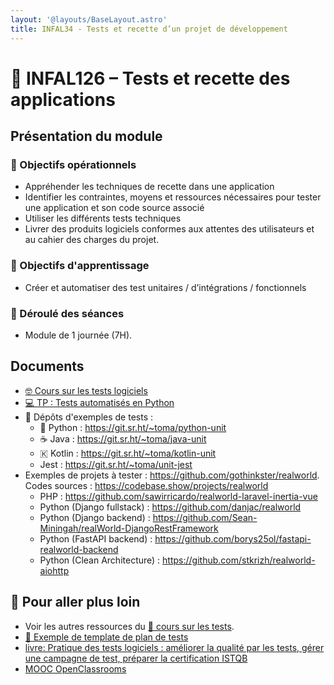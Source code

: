 ```yaml
---
layout: '@layouts/BaseLayout.astro'
title: INFAL34 - Tests et recette d’un projet de développement 
---
```


# 🧪 INFAL126 – Tests et recette des applications

## Présentation du module

### 🎯 Objectifs opérationnels

- Appréhender les techniques de recette dans une application
- Identifier les contraintes, moyens et ressources nécessaires pour tester une application et son code source associé
- Utiliser les différents tests techniques
- Livrer des produits logiciels conformes aux attentes des utilisateurs et au cahier des charges du projet.

### 🎯 Objectifs d'apprentissage

- Créer et automatiser des test unitaires / d’intégrations / fonctionnels

### 📅 Déroulé des séances

- Module de 1 journée (7H).

## Documents

- [🤓 Cours sur les tests logiciels](tests/cours)
- [💻 TP : Tests automatisés en Python](/cours/tests/unit/python/tp-python-tests)
-  Dépôts d'exemples de tests :
  - 󰌠 Python : <https://git.sr.ht/~toma/python-unit>
  - ☕ Java : <https://git.sr.ht/~toma/java-unit>
  - 🇰 Kotlin : <https://git.sr.ht/~toma/kotlin-unit>
  - Jest : <https://git.sr.ht/~toma/unit-jest>
- Exemples de projets à tester : <https://github.com/gothinkster/realworld>. Codes sources : <https://codebase.show/projects/realworld>
  - PHP : <https://github.com/sawirricardo/realworld-laravel-inertia-vue>
  - Python (Django fullstack) : <https://github.com/danjac/realworld>
  - Python (Django backend) : <https://github.com/Sean-Miningah/realWorld-DjangoRestFramework>
  - Python (FastAPI backend) : <https://github.com/borys25ol/fastapi-realworld-backend>
  - Python (Clean Architecture) : <https://github.com/stkrizh/realworld-aiohttp>

## 🔗 Pour aller plus loin

- Voir les autres ressources du [🧪 cours sur les tests](/cours/tests).
- [📖 Exemple de template de plan de tests](/cours/tests/methodo/exemple-template-plan-tests)
- [livre: Pratique des tests logiciels : améliorer la qualité par les tests, gérer une campagne de test, préparer la certification ISTQB](https://univ.scholarvox.com/catalog/book/docid/88913275)
- [MOOC OpenClassrooms](https://openclassrooms.com/fr/courses/6100311-testez-votre-code-java-pour-realiser-des-applications-de-qualite)


